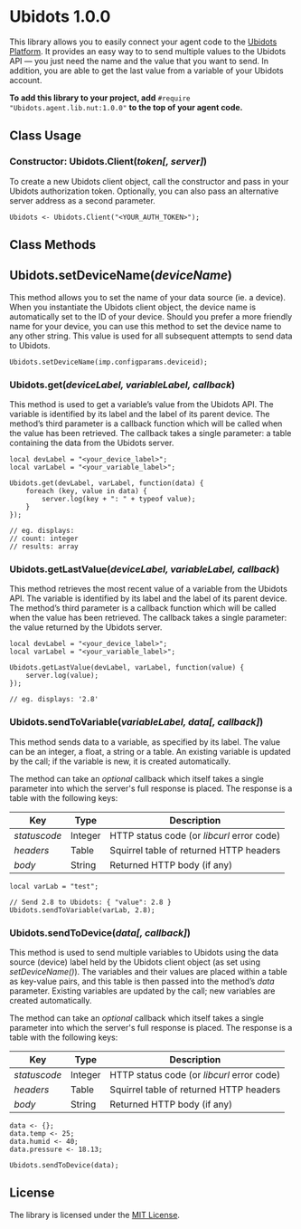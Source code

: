 # Ubidots 1.0.0

This library allows you to easily connect your agent code to the [Ubidots Platform](https://ubidots.com/). It provides an easy way to to send multiple values to the Ubidots API &mdash; you just need the name and the value that you want to send. In addition, you are able to get the last value from a variable of your Ubidots account.

**To add this library to your project, add** ```#require "Ubidots.agent.lib.nut:1.0.0"``` **to the top of your agent code.**

## Class Usage 

### Constructor: Ubidots.Client(*token[, server]*)

To create a new Ubidots client object, call the constructor and pass in your Ubidots authorization token. Optionally, you can also pass an alternative server address as a second parameter.

```squirrel
Ubidots <- Ubidots.Client("<YOUR_AUTH_TOKEN>");
```

## Class Methods 

## Ubidots.setDeviceName(*deviceName*)

This method allows you to set the name of your data source (ie. a device). When you instantiate the Ubidots client object, the device name is automatically set to the ID of your device. Should you prefer a more friendly name for your device, you can use this method to set the device name to any other string. This value is used for all subsequent attempts to send data to Ubidots.
 
```squirrel
Ubidots.setDeviceName(imp.configparams.deviceid);
```

### Ubidots.get(*deviceLabel, variableLabel, callback*)

This method is used to get a variable’s value from the Ubidots API. The variable is identified by its label and the label of its parent device. The method’s third parameter is a callback function which will be called when the value has been retrieved. The callback takes a single parameter: a table containing the data from the Ubidots server. 

```squirrel
local devLabel = "<your_device_label>";
local varLabel = "<your_variable_label>";

Ubidots.get(devLabel, varLabel, function(data) {
    foreach (key, value in data) {
        server.log(key + ": " + typeof value);
    }
});

// eg. displays:
// count: integer
// results: array
```

### Ubidots.getLastValue(*deviceLabel, variableLabel, callback*)

This method retrieves the most recent value of a variable from the Ubidots API. The variable is identified by its label and the label of its parent device. The method’s third parameter is a callback function which will be called when the value has been retrieved. The callback takes a single parameter: the value returned by the Ubidots server. 


```squirrel
local devLabel = "<your_device_label>";
local varLabel = "<your_variable_label>";

Ubidots.getLastValue(devLabel, varLabel, function(value) {
    server.log(value);
});

// eg. displays: '2.8'
```

### Ubidots.sendToVariable(*variableLabel, data[, callback]*)

This method sends data to a variable, as specified by its label. The value can be an integer, a float, a string or a table. An existing variable is updated by the call; if the variable is new, it is created automatically.

The method can take an *optional* callback which itself takes a single parameter into which the server's full response is placed. The response is a table with the following keys:

| Key | Type | Description |
| --- | --- | --- |
| *statuscode* | Integer | HTTP status code (or *libcurl* error code) |
| *headers*    | Table   | Squirrel table of returned HTTP headers |
| *body*       | String  | Returned HTTP body (if any) |

```squirrel
local varLab = "test";

// Send 2.8 to Ubidots: { "value": 2.8 }
Ubidots.sendToVariable(varLab, 2.8); 
```

### Ubidots.sendToDevice(*data[, callback]*)

This method is used to send multiple variables to Ubidots using the data source (device) label held by the Ubidots client object (as set using *setDeviceName()*). The variables and their values are placed within a table as key-value pairs, and this table is then passed into the method’s *data* parameter. Existing variables are updated by the call; new variables are created automatically.

The method can take an *optional* callback which itself takes a single parameter into which the server's full response is placed. The response is a table with the following keys:

| Key | Type | Description |
| --- | --- | --- |
| *statuscode* | Integer | HTTP status code (or *libcurl* error code) |
| *headers*    | Table   | Squirrel table of returned HTTP headers |
| *body*       | String  | Returned HTTP body (if any) |

```squirrel
data <- {};
data.temp <- 25;
data.humid <- 40;
data.pressure <- 18.13;

Ubidots.sendToDevice(data);
```

## License

The library is licensed under the [MIT License](LICENSE).
